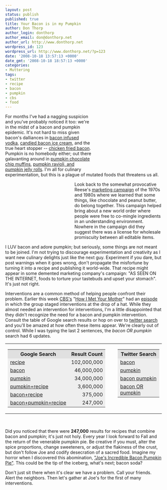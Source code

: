 ```yaml
---
layout: post
status: publish
published: true
title: Your Bacon is in my Pumpkin
author: Don Thorp
author_login: donthorp
author_email: don@donthorp.net
author_url: http://www.donthorp.net
wordpress_id: 123
wordpress_url: http://www.donthorp.net/?p=123
date: '2008-10-18 13:57:13 +0000'
date_gmt: '2008-10-18 18:57:13 +0000'
categories:
- Muttering
tags:
- twitter
- recipe
- bacon
- pumpkin
- cbs
- food
---
```

<div style="float:right; margin-left: 10px; margin-bottom: 5px;"><object width="213" height="172"><param name="movie" value="http://www.youtube.com/v/ZfbTO0GlONU&hl=en&fs=1"></param><param name="allowFullScreen" value="true"></param><embed src="http://www.youtube.com/v/ZfbTO0GlONU&hl=en&fs=1" type="application/x-shockwave-flash" allowfullscreen="true" width="213" height="172"></embed></object></div>
<p>For months I've had a nagging suspicion and you've probably noticed it too: we're in the midst of a bacon and pumpkin epidemic. It's not hard to miss given bacon's dalliances in <a href="http://www.browniepointsblog.com/2008/01/20/homemade-bacon-vodka/" target="_blank">bacon infused vodka</a>, <a href="http://www.davidlebovitz.com/archives/2008/03/candied_bacon_i_1.html" target="_blank">candied bacon ice cream</a>, and the true heart stopper -- <a href="http://www.dallasnews.com/sharedcontent/dws/fea/taste/stories/090208dnmetfriedfoods.33839923.html" target="_blank">chicken fried bacon</a>. Pumpkin is no homebody either; out there galavanting around in <a href="http://allrecipes.com/Recipe/Pumpkin-Chocolate-Chip-Muffins/Detail.aspx" target="_blank">pumpkin chocolate chip muffins</a>, <a href="http://www.foodnetwork.com/recipes/wolfgang-puck/pumpkin-ravioli-recipe/index.html" target="_blank">pumpkin ravioli, and <a href="http://www.cooks.com/rec/view/0,196,134186-243195,00.html" target="_blank">pumpkin jelly rolls</a>. I'm all for culinary experimentation, but this is a plague of mutated foods that threatens us all.</p>
<div style="float:left; margin-right: 10px; margin-bottom: 5px"><object width="213" height="172"><param name="movie" value="http://www.youtube.com/v/JWMM7HPeTHQ&hl=en&fs=1"></param><param name="allowFullScreen" value="true"></param><embed src="http://www.youtube.com/v/JWMM7HPeTHQ&hl=en&fs=1" type="application/x-shockwave-flash" allowfullscreen="true" width="213" height="172"></embed></object></div>
<p>Look back to the somewhat provocative Reese's  <a href="http://en.wikipedia.org/wiki/Reese_Peanut_Butter_Cups#Marketing_and_advertising" target="_blank">marketing campaign</a> of the 1970s and 1980s where we learned that some things, like chocolate and peanut butter, do belong together. This campaign helped bring about a new world order where people were free to co-mingle ingredients in an understanding environment. Nowhere in the campaign did they suggest there was a license for wholesale promiscuity between all editable items. </p>
<p>I LUV bacon and adore pumpkin; but seriously, some things are not meant to be joined. I'm not trying to discourage experimentation and creativity as I want new culinary delights just like the next guy.  Experiment if you dare, but post warnings when it goes wrong, don't propagate the misfortune by turning it into a recipe and publishing it world-wide. That recipe might appear in some demented marketing company's campaign: "AS SEEN ON THE INTERNET, foods to torture your tastebuds and upset your stomach". It's just not right.</p>
<p>Interventions are a common method of helping people confront their problem. Earlier this week <a href="http://www.cbs.com" target="_blank">CBS's</a> "<a href="http://www.cbs.com/primetime/how_i_met_your_mother/" target="_blank">How I Met Your Mother</a>" had an <a href="http://www.cbs.com/primetime/how_i_met_your_mother/video/video.php?cid=446409135&pid=GFNexppkA_nOChnF0tUyNF3TjCEVQceU&category=editorial&play=true" target="_blank">episode</a> in which the group staged interventions at the drop of a hat. While they almost needed an intervention for interventions, I'm a little disappointed that they didn't recognize the need for a bacon and pumpkin intervention.  Consult the table of Google search results or hop on over to <a href="http://search.twitter.com" target="_blank">twitter search</a> and you'll be amazed at how often these items appear. We're clearly out of control. While I was typing the last 2 sentences, the <i>bacon OR pumpkin</i> search had 6 updates.</p>
<table style="left-margin: 50px">
<tr>
<td style="padding-right: 20px;">
<table style="background-color: #EEEEEE">
<tr style="background-color: #E0E0E0">
<th>Google Search</th>
<th>Result Count</th>
</tr>
<tr>
<td><a href="http://www.google.com/search?hl=en&q=recipe&btnG=Search" target="_blank">recipe</a></td>
<td align="right">102,000,000</td>
</tr>
<tr>
<td><a href="http://www.google.com/search?hl=en&q=bacon&btnG=Search" target="_blank">bacon</a></td>
<td align="right">46,000,000</td>
</tr>
<tr>
<td><a href="http://www.google.com/search?hl=en&q=pumpkin&btnG=Search" target="_blank">pumpkin</a></td>
<td align="right">34,000,000</td>
</tr>
<tr>
<td><a href="http://www.google.com/search?hl=en&q=%2Brecipe+%2Bpumpkin&btnG=Search" target="_blank">pumpkin+recipe</a></td>
<td align="right">3,600,000</td>
</tr>
<tr>
<td><a href="http://www.google.com/search?hl=en&q=%2Brecipe+%2Bbacon&btnG=Search" target="_blank">bacon+recipe</a></td>
<td align="right">375,000</td>
</tr>
<tr>
<td><a href="http://www.google.com/search?hl=en&q=%2Brecipe+%2Bbacon+%2Bpumpkin&btnG=Search" target="_blank">bacon+pumpkin+recipe</a></td>
<td align="right">247,000</td>
</tr>
</table>
<td style="padding-left: 20px" valign="top">
<table style="background-color: #EEEEEE">
<tr style="background-color: #E0E0E0">
<th>Twitter Search</th>
</tr>
<tr>
<td><a href="http://search.twitter.com/search?q=+bacon" target="_blank">bacon</a></td>
</tr>
<tr>
<td><a href="http://search.twitter.com/search?q=+pumpkin" target="_blank">pumpkin</a></td>
</tr>
<tr>
<td><a href="http://search.twitter.com/search?q=&ands=bacon+pumpkin&phrase=&ors=&nots=&tag=&lang=all&from=&to=&ref=&near=&within=15&units=mi&since=&until=&rpp=15" target="_blank">bacon pumpkin</a></td>
</tr>
<tr>
<td><a href="http://search.twitter.com/search?q=&ands=&phrase=&ors=bacon+pumpkin&nots=&tag=&lang=all&from=&to=&ref=&near=&within=15&units=mi&since=&until=&rpp=15" target="_blank">bacon OR pumpkin</a></td>
</tr>
</table>
</td>
</tr>
</table>
<p><br/></p>
<p>Did you noticed that there were <b>247,000</b> results for recipes that combine bacon and pumpkin; it's just not holy. Every year I look forward to Fall and the return of the venerable pumpkin pie. Be creative if you must, alter the spice proportions, change sweeteners, or adjust the flakiness of the crust, but don't follow Joe and codify desecration of a sacred food. Imagine my horror when I discovered this abomination, <a href="http://allrecipes.com/Recipe/Joes-Incredible-Bacon-Pumpkin-Pie/Detail.aspx" target="_blank">"Joe's Incredible Bacon Pumpkin Pie"</a>. This could be the tip of the iceberg, what's next; bacon soda?</p>
<p>Don't just sit there when it's clear we have a problem. Call your friends. Alert the neighbors. Then let's gather at Joe's for the first of many interventions.</p>
